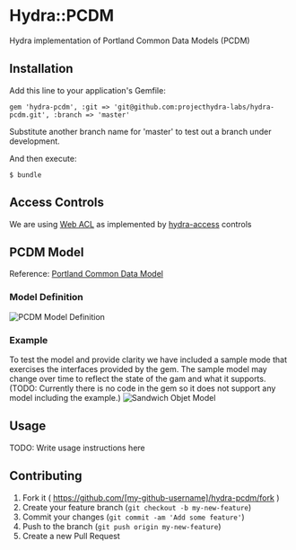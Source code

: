 # Hydra::PCDM

Hydra implementation of Portland Common Data Models (PCDM)

## Installation

Add this line to your application's Gemfile:

    gem 'hydra-pcdm', :git => 'git@github.com:projecthydra-labs/hydra-pcdm.git', :branch => 'master'
    
Substitute another branch name for 'master' to test out a branch under development.    
<!-- Temporarily comment out until gem is published.
    gem 'hydra-pcdm' 
-->

And then execute:

    $ bundle
<!-- Temporarily comment out until gem is published.
Or install it yourself as:

    $ gem install hydra-pcdm
-->

## Access Controls
We are using [Web ACL](http://www.w3.org/wiki/WebAccessControl) as implemented by [hydra-access](https://github.com/projecthydra/hydra-head/tree/master/hydra-access-controls) controls

## PCDM Model

Reference:  [Portland Common Data Model](https://wiki.duraspace.org/x/9IoOB)


### Model Definition

![PCDM Model Definition](https://wiki.duraspace.org/download/attachments/68061940/coll-object-file.png?version=1&modificationDate=1425932362178&api=v2)


### Example

To test the model and provide clarity we have included a sample mode that exercises the interfaces provided by the gem.
The sample model may change over time to reflect the state of the gam and what it supports.  
(TODO: Currently there is no code in the gem so it does not support any model including the example.)
![Sandwich Objet Model](https://docs.google.com/drawings/d/1wI4H3AH9pdIPllKIMO356c1cFHUN57azDlgIqMVODSw/pub?w=1369&h=727)

## Usage

TODO: Write usage instructions here

## Contributing

1. Fork it ( https://github.com/[my-github-username]/hydra-pcdm/fork )
2. Create your feature branch (`git checkout -b my-new-feature`)
3. Commit your changes (`git commit -am 'Add some feature'`)
4. Push to the branch (`git push origin my-new-feature`)
5. Create a new Pull Request
